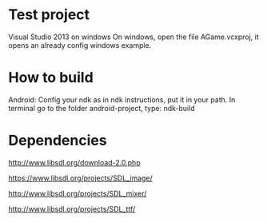 # Test project

Visual Studio 2013 on windows
On windows, open the file AGame.vcxproj, it opens an already config windows example.

# How to build
Android:
Config your ndk as in ndk instructions, put it in your path.
In terminal go to the folder android-project, type: ndk-build


# Dependencies
http://www.libsdl.org/download-2.0.php

https://www.libsdl.org/projects/SDL_image/

http://www.libsdl.org/projects/SDL_mixer/

http://www.libsdl.org/projects/SDL_ttf/